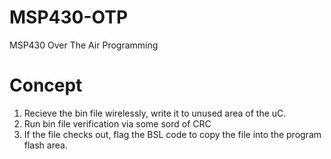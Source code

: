# MSP430-OTP

MSP430 Over The Air Programming

# Concept

1. Recieve the bin file wirelessly, write it to unused area of the uC.
2. Run bin file verification via some sord of CRC
3. If the file checks out, flag the BSL code to copy the file into the program flash area.
